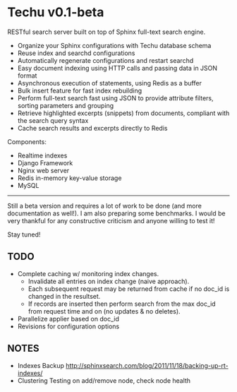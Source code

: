 Techu v0.1-beta
===============

RESTful search server built on top of Sphinx full-text search engine. 

- Organize your Sphinx configurations with Techu database schema
- Reuse index and searchd configurations
- Automatically regenerate configurations and restart searchd
- Easy document indexing using HTTP calls and passing data in JSON format
- Asynchronous execution of statements, using Redis as a buffer
- Bulk insert feature for fast index rebuilding
- Perform full-text search fast using JSON to provide attribute filters, sorting parameters and grouping
- Retrieve highlighted excerpts (snippets) from documents, compliant with the search query syntax
- Cache search results and excerpts directly to Redis

Components:
* Realtime indexes
* Django Framework
* Nginx web server
* Redis in-memory key-value storage
* MySQL

-----

Still a beta version and requires a lot of work to be done (and more documentation as well!). I am also preparing some benchmarks. I would be very thankful for any constructive criticism and anyone willing to test it!

Stay tuned!

TODO
----
- Complete caching w/ monitoring index changes. 
  * Invalidate all entries on index change (naive approach).
  * Each subsequent request may be returned from cache if no doc_id is changed in the resultset.
  * If records are inserted then perform search from the max doc_id from request time and on (no updates & no deletes).
- Parallelize applier based on doc_id
- Revisions for configuration options

NOTES
----
* Indexes Backup
  http://sphinxsearch.com/blog/2011/11/18/backing-up-rt-indexes/
* Clustering
  Testing on add/remove node, check node health


